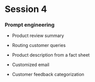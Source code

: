 # Session 4

### Prompt engineering

- Product review summary

- Routing customer queries

- Product description from a fact sheet

- Customized email

- Customer feedback categorization

